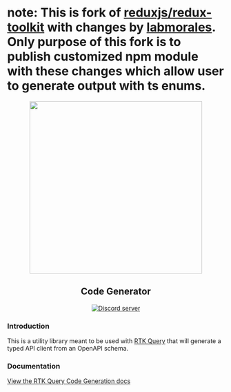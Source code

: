 # note: This is fork of [reduxjs/redux-toolkit](https://github.com/reduxjs/redux-toolkit) with changes by [labmorales](https://github.com/labmorales/redux-toolkit/tree/feat/add_ts_enums_rtk). Only purpose of this fork is to publish customized npm module with these changes which allow user to generate output with ts enums.

<p align="center">
  <img src="https://raw.githubusercontent.com/rtk-incubator/rtk-query/main/logo.png" width="400" />
</p>
<h2 align="center">
Code Generator
</h2>

<p align="center">
   <a href="https://discord.gg/0ZcbPKXt5bZ6au5t" target="_blank">
    <img src="https://img.shields.io/badge/chat-online-green" alt="Discord server" />
  </a>
</p>

### Introduction

This is a utility library meant to be used with [RTK Query](https://redux-toolkit.js.org/rtk-query/overview) that will generate a typed API client from an OpenAPI schema.

### Documentation

[View the RTK Query Code Generation docs](https://redux-toolkit.js.org/rtk-query/usage/code-generation)
